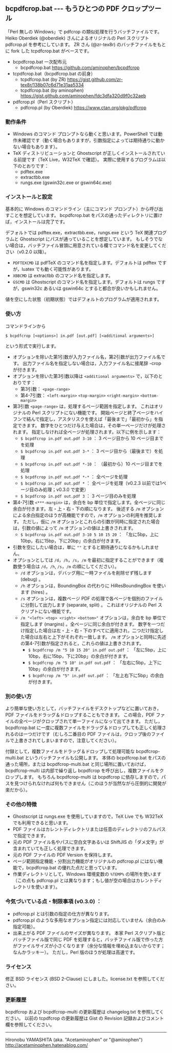 ## bcpdfcrop.bat --- もうひとつの PDF クロップツール

「Perl 無しの Windows」で pdfcrop の類似処理を行うバッチファイルです。
Heiko Oberdiek (@oberdiek) さんによるオリジナルの Perl スクリプト pdfcrop.pl を参考にしています。
ZR さん (@zr-tex8r) のバッチファイルをもとに fork した tcpdfcrop.bat がベースです。

- bcpdfcrop.bat 一次配布元
    - bcpdfcrop.bat https://github.com/aminophen/bcpdfcrop
- tcpdfcrop.bat（bcpdfcrop.bat の前身）
    - tcpdfcrop.bat (by ZR) https://gist.github.com/zr-tex8r/138b07c6d71e31aa5334
    - tcpdfcrop.bat (by aminophen) https://gist.github.com/aminophen/fdc3dfa320d9f0c32aeb
- pdfcrop.pl（Perl スクリプト）
    - pdfcrop.pl (by Oberdiek) https://www.ctan.org/pkg/pdfcrop

### 動作条件

- Windows のコマンド プロンプトなら動くと思います。PowerShell では動作未確認です（動く場合もありますが，引数指定によっては期待通りに動かない場合もあります）。
- TeX ディストリビューションと Ghostscript が正しくインストールされている前提です（TeX Live，W32TeX で確認）。
  実際に使用するプログラムは以下のとおりです：
    - pdftex.exe
    - extractbb.exe
    - rungs.exe (gswin32c.exe or gswin64c.exe)

### インストールと設定

基本的に Windows のコマンドライン（主にコマンド プロンプト）から呼び出すことを想定しています。
bcpdfcrop.bat をパスの通ったディレクトリに置けば，インストールは完了です。

デフォルトでは pdftex.exe，extractbb.exe，rungs.exe という TeX 関連プログラムと Ghostscript にパスが通っていることを想定しています。
もしそうでない場合は，バッチファイル冒頭に用意されている欄でコマンド名を変更してください（v0.2.0 以降）。

- `PDFTEXCMD` は pdfTeX のコマンド名を指定します。デフォルトは pdftex ですが，luatex でも動く可能性があります。
- `XBBCMD` は extractbb のコマンド名を指定します。
- `GSCMD` は Ghostscript のコマンド名を指定します。デフォルトは rungs ですが，gswin32c あるいは gswin64c とすると都合が良いかもしれません。

値を空にした状態（初期状態）ではデフォルトのプログラムが適用されます。

### 使い方

コマンドラインから

~~~~
$ bcpdfcrop [<options>] in.pdf [out.pdf] [<additional arguments>]
~~~~

という形式で実行します。

- オプションを除いた第1引数が入力ファイル名，第2引数が出力ファイル名です。
  出力ファイル名を指定しない場合は，入力ファイル名に接尾辞 -crop が付きます。
- オプションを除いた第3引数以降は `<additional arguments>` で，以下のとおりです：
    - 第3引数：   `<page-range>`
    - 第4-7引数： `<left-margin>` `<top-margin>` `<right-margin>` `<bottom-margin>`
- 第3引数 `<page-range>` は，処理するページ範囲を指定します。
  これはオリジナルの Perl スクリプトにない機能です。
  開始ページと終了ページをハイフンで結んで指定し，アスタリスクを使えば「最後まで」「最初から」を指定できます。
  数字をひとつだけ与えた場合は，その単一ページだけが処理されます。
  指定しなければ全ページが処理されます。以下に例を示します：
    - `$ bcpdfcrop in.pdf out.pdf 3-10` ： 3 ページ目から 10 ページ目までを処理
    - `$ bcpdfcrop in.pdf out.pdf 3-*`  ： 3 ページ目から（最後まで）を処理
    - `$ bcpdfcrop in.pdf out.pdf *-10` ： （最初から）10 ページ目までを処理
    - `$ bcpdfcrop in.pdf out.pdf *-*`  ： 全ページを処理
    - `$ bcpdfcrop in.pdf out.pdf *`    ： 全ページを処理（v0.2.3 以前では1ページ目のみ処理；v0.3.0 で変更）
    - `$ bcpdfcrop in.pdf out.pdf 3`    ： 3 ページ目のみを処理
- 第4-7引数 `<***-margin>` は，余白を bp 単位で指定します。全ページに同じ余白が付きます。左・上・右・下の順になります。
  後述する `/m` オプションによる余白指定のほうが高機能ですので，`/m` オプションの利用を推奨します。
  ただし，仮に `/m` オプションとこれらの引数が同時に指定された場合は，引数の値によって `/m` オプションの値は上書きされます。
    - `$ bcpdfcrop in.pdf out.pdf 3-10 5 10 15 20` ： 「左に5bp，上に10bp，右に15bp，下に20bp」の余白が付きます。
- 引数を空にしたい場合は，単に `""` とすると期待通りになるかもしれません。
- オプションとしては `/d`，`/h`，`/s`，`/m` を最初に指定することができます（複数使う場合は `/d`，`/h`, `/s`，`/m` の順にしてください）。
    - `/d` オプションは，デバッグ用に一時ファイルを削除せず残します (debug) 。
    - `/h` オプションは，BoundingBox の代わりに HiResBoundingBox を使います (hires) 。
    - `/s` オプションは，複数ページ PDF の処理で各ページを個別のファイルに分割して出力します (separate, split) 。
      これはオリジナルの Perl スクリプトにない機能です。
    - `/m "<left> <top> <right> <bottom>"` オプションは，余白を bp 単位で指定します (margins) 。全ページに同じ余白が付きます。
      数字を一つだけ指定した場合は左・上・右・下のすべてに適用され，二つだけ指定した場合は左右と上下がそれぞれ一致します。
      `/m` オプションと同時に先述の第4-7引数が指定されると，これらの値は上書きされます。
        - `$ bcpdfcrop /m "5 10 15 20" in.pdf out.pdf` ： 「左に5bp，上に10bp，右に15bp，下に20bp」の余白が付きます。
        - `$ bcpdfcrop /m "5 10" in.pdf out.pdf`       ： 「左右に5bp，上下に10bp」の余白が付きます。
        - `$ bcpdfcrop /m "5" in.pdf out.pdf`          ： 「左上右下に5bp」の余白が付きます。

### 別の使い方

より簡単な使い方として，バッチファイルをデスクトップなどに置いておき，PDF ファイルをドラッグ＆ドロップすることもできます。
この場合，PDF ファイルの全ページがクロップされて単一ファイルになって出てきます。
ただし，bcpdfcrop.bat に一度に複数ファイルをドラッグ＆ドロップしても正しく処理されるのは一つだけです（むしろ二番目の PDF ファイルは，クロップ後のファイルで上書きされてしまいますので，注意してください）。

付録として，複数ファイルをドラッグ＆ドロップして処理可能な bcpdfcrop-multi.bat というバッチファイルも公開します。
本体の bcpdfcrop.bat をパスの通った場所，または bcpdfcrop-multi.bat と同じ場所に置いておけば，bcpdfcrop-multi は内部で繰り返し bcpdfcrop を呼び出し，複数ファイルをクロップします。
もちろん bcpdfcrop-multi は bcpdfcrop に依存しますので，パスを見つけられなければ何もできません（このほうが当然ながら圧倒的に開発が楽だから）。

### その他の特徴

- Ghostscript は rungs.exe を使用していますので，TeX Live でも W32TeX でも利用できると思います。
- PDF ファイルはカレントディレクトリまたは任意のディレクトリのフルパスで指定できます。
- 元の PDF ファイル名やパスに空白文字あるいは ShiftJIS の「ダメ文字」が含まれていても正しく処理できます。
- 元の PDF ファイルの PDF Version を保持します。
- ページ範囲指定機能・分割出力機能がオリジナルの pdfcrop.pl にはない機能で，bcpdfcrop.bat の優れた点だと思っています。
- 作業ディレクトリとして，Windows 環境変数の `%TEMP%` の場所を使います（この点も pdfcrop.pl とは異なります；もし値が空の場合はカレントディレクトリを使います）。

### 今気づいている点・制限事項 (v0.3.0) ：

- pdfcrop.pl とは引数の指定の仕方が異なります。
- pdfcrop.pl のような多用なオプション指定には対応していません（余白のみ指定可能）。
- 出来上がる PDF ファイルのサイズが異なります。
  本家 Perl スクリプト版とバッチファイル版で同じ PDF を処理すると，バッチファイル版で作った方がファイルサイズが小さくなります（余分な情報を埋め込まないからです；なんかラッキー）。
  ただし，Perl 版のほうが処理は高速です。

### ライセンス

修正 BSD ライセンス (BSD 2-Clause) にしました。license.txt を参照してください。

### 更新履歴

bcpdfcrop および bcpdfcrop-multi の更新履歴は changelog.txt を参照してください。
以前の tcpdfcrop の更新履歴は Gist の Revision 記録およびコメント欄を参照してください。

--------------------
Hironobu YAMASHITA (aka. "Acetaminophen" or "@aminophen")
http://acetaminophen.hatenablog.com/

